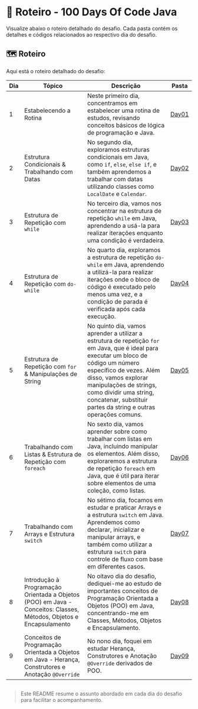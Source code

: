 # 📌 Roteiro - 100 Days Of  Code Java

Visualize abaixo o roteiro detalhado do desafio. Cada pasta contém os detalhes e códigos relacionados ao respectivo dia do desafio.

## 🗺️ Roteiro
Aqui está o roteiro detalhado do desafio:

| Dia   | Tópico                                           | Descrição                                      | Pasta                     |
|-------|--------------------------------------------------|-----------------------------------------------|---------------------------|
|   1   | Estabelecendo a Rotina                           | Neste primeiro dia, concentramos em estabelecer uma rotina de estudos, revisando conceitos básicos de lógica de programação e Java. | [Day01](./Day01)  |
|   2   | Estrutura Condicionais & Trabalhando com Datas   | No segundo dia, exploramos estruturas condicionais em Java, como `if`, `else`, `else if`, e também aprendemos a trabalhar com datas utilizando classes como `LocalDate` e `Calendar`. | [Day02](./Day02)  |
|   3   | Estrutura de Repetição com `while`               | No terceiro dia, vamos nos concentrar na estrutura de repetição `while` em Java, aprendendo a usá-la para realizar iterações enquanto uma condição é verdadeira. | [Day03](./Day03)  |
|   4   | Estrutura de Repetição com `do-while`            | No quarto dia, exploramos a estrutura de repetição `do-while` em Java, aprendendo a utilizá-la para realizar iterações onde o bloco de código é executado pelo menos uma vez, e a condição de parada é verificada após cada execução. | [Day04](./Day04)  |
|   5   | Estrutura de Repetição com `for` & Manipulações de String               | No quinto dia, vamos aprender a utilizar a estrutura de repetição `for` em Java, que é ideal para executar um bloco de código um número específico de vezes. Além disso, vamos explorar manipulações de strings, como dividir uma string, concatenar, substituir partes da string e outras operações comuns. | [Day05](./Day05)  |
|   6   | Trabalhando com Listas & Estrutura de Repetição com `foreach` | No sexto dia, vamos aprender sobre como trabalhar com listas em Java, incluindo manipular os elementos. Além disso, exploraremos a estrutura de repetição `foreach` em Java, que é útil para iterar sobre elementos de uma coleção, como listas. | [Day06](./Day06) |
|   7   | Trabalhando com Arrays e Estrutura `switch`      | No sétimo dia, focamos em estudar e praticar Arrays e a estrutura `switch` em Java. Aprendemos como declarar, inicializar e manipular arrays, e também como utilizar a estrutura `switch` para controle de fluxo com base em diferentes casos. | [Day07](./Day07)  |
|   8   | Introdução à Programação Orientada a Objetos (POO) em Java - Conceitos: Classes, Métodos, Objetos e Encapsulamento | No oitavo dia do desafio, dediquei-me ao estudo de importantes conceitos de Programação Orientada a Objetos (POO) em Java, concentrando-me em Classes, Métodos, Objetos e Encapsulamento. | [Day08](./Day08)  |
|   9   | Conceitos de Programação Orientada a Objetos em Java - Herança, Construtores e Anotação `@Override` | No nono dia, foquei em estudar Herança, Construtores e Anotação `@Override` derivados de POO. | [Day09](./Day09)  |

##

> Este README resume o assunto abordado em cada dia do desafio para facilitar o acompanhamento.
